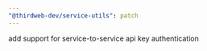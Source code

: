 ```yaml
---
"@thirdweb-dev/service-utils": patch
---
```


add support for service-to-service api key authentication
